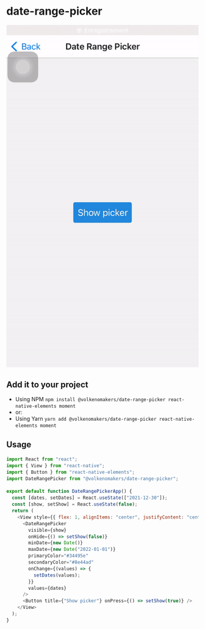 # date-range-picker

![Single select](https://raw.githubusercontent.com/VolkenoMakers/date-range-picker/files/demo.gif)

## Add it to your project

- Using NPM
  `npm install @volkenomakers/date-range-picker react-native-elements moment`
- or:
- Using Yarn
  `yarn add @volkenomakers/date-range-picker react-native-elements moment`

## Usage

```javascript
import React from "react";
import { View } from "react-native";
import { Button } from "react-native-elements";
import DateRangePicker from "@volkenomakers/date-range-picker";

export default function DateRangePickerApp() {
  const [dates, setDates] = React.useState(["2021-12-30"]);
  const [show, setShow] = React.useState(false);
  return (
    <View style={{ flex: 1, alignItems: "center", justifyContent: "center" }}>
      <DateRangePicker
        visible={show}
        onHide={() => setShow(false)}
        minDate={new Date()}
        maxDate={new Date("2022-01-01")}
        primaryColor="#34495e"
        secondaryColor="#8e44ad"
        onChange={(values) => {
          setDates(values);
        }}
        values={dates}
      />
      <Button title={"Show picker"} onPress={() => setShow(true)} />
    </View>
  );
}
```
